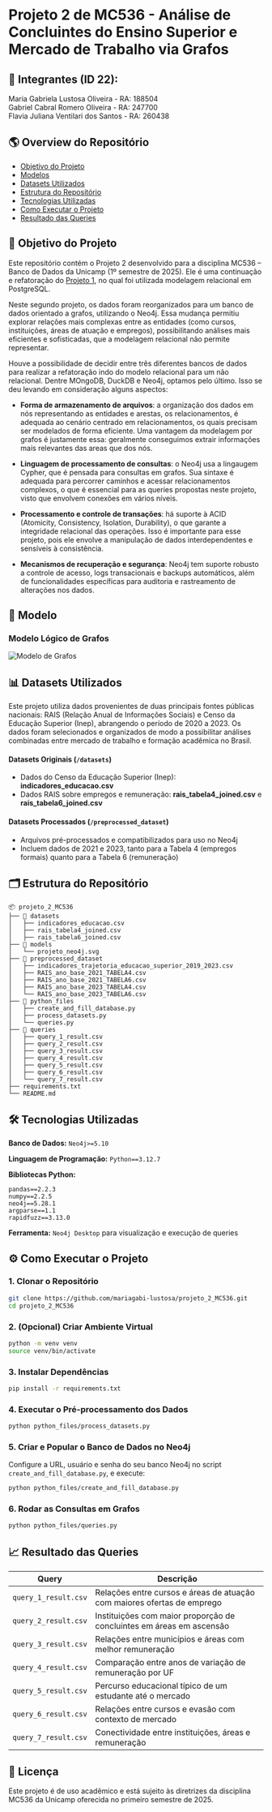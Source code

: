 # Projeto 2 de MC536 - Análise de Concluintes do Ensino Superior e Mercado de Trabalho via Grafos

## 👥 Integrantes (ID 22):  
Maria Gabriela Lustosa Oliveira - RA: 188504  
Gabriel Cabral Romero Oliveira - RA: 247700  
Flavia Juliana Ventilari dos Santos - RA: 260438     


## 🌎 Overview do Repositório
- [Objetivo do Projeto](#objetivo-do-projeto)
- [Modelos](#modelos)
- [Datasets Utilizados](#datasets-utilizados)
- [Estrutura do Repositório](#estrutura-do-repositorio)
- [Tecnologias Utilizadas](#tecnologias-utilizadas)
- [Como Executar o Projeto](#como-executar-o-projeto)
- [Resultado das Queries](#resultado-das-queries)


## 🎯 Objetivo do Projeto

Este repositório contém o Projeto 2 desenvolvido para a disciplina MC536 – Banco de Dados da Unicamp (1º semestre de 2025). Ele é uma continuação e refatoração do [Projeto 1](https://github.com/mariagabi-lustosa/projeto_1_MC536/tree/main), no qual foi utilizada modelagem relacional em PostgreSQL.

Neste segundo projeto, os dados foram reorganizados para um banco de dados orientado a grafos, utilizando o Neo4j. Essa mudança permitiu explorar relações mais complexas entre as entidades (como cursos, instituições, áreas de atuação e empregos), possibilitando análises mais eficientes e sofisticadas, que a modelagem relacional não permite representar.

Houve a possibilidade de decidir entre três diferentes bancos de dados para realizar a refatoração indo do modelo relacional para um não relacional. Dentre MOngoDB, DuckDB e Neo4j, optamos pelo último. Isso se deu levando em consideração alguns aspectos:

- **Forma de armazenamento de arquivos**: a organização dos dados em nós representando as entidades e arestas, os relacionamentos, é adequada ao cenário centrado em relacionamentos, os quais precisam ser modelados de forma eficiente. Uma vantagem da modelagem por grafos é justamente essa: geralmente conseguimos extrair informações mais relevantes das areas que dos nós.

- **Linguagem de processamento de consultas**: o Neo4j usa a lingaugem Cypher, que é pensada para consultas em grafos. Sua sintaxe é adequada para percorrer caminhos e acessar relacionamentos complexos, o que é essencial para as queries propostas neste projeto, visto que envolvem conexões em vários níveis.

- **Processamento e controle de transações**: há suporte à ACID (Atomicity, Consistency, Isolation, Durability), o que garante a integridade relacional das operações. Isso é importante para esse projeto, pois ele envolve a manipulação de dados interdependentes e sensíveis à consistência.

- **Mecanismos de recuperação e segurança**: Neo4j tem suporte robusto a controle de acesso, logs transacionais e backups automáticos, além de funcionalidades específicas para auditoria e rastreamento de alterações nos dados.


## 🧠 Modelo

### Modelo Lógico de Grafos
![Modelo de Grafos](models/projeto_neo4j.svg)


## 📊 Datasets Utilizados

Este projeto utiliza dados provenientes de duas principais fontes públicas nacionais: RAIS (Relação Anual de Informações Sociais) e Censo da Educação Superior (Inep), abrangendo o período de 2020 a 2023. Os dados foram selecionados e organizados de modo a possibilitar análises combinadas entre mercado de trabalho e formação acadêmica no Brasil.

#### Datasets Originais (`/datasets`)
- Dados do Censo da Educação Superior (Inep): **indicadores_educacao.csv**
- Dados RAIS sobre empregos e remuneração: **rais_tabela4_joined.csv** e **rais_tabela6_joined.csv**

#### Datasets Processados (`/preprocessed_dataset`)
- Arquivos pré-processados e compatibilizados para uso no Neo4j
- Incluem dados de 2021 e 2023, tanto para a Tabela 4 (empregos formais) quanto para a Tabela 6 (remuneração)


## 🗂️ Estrutura do Repositório

```
📦 projeto_2_MC536
├── 📁 datasets
│   ├── indicadores_educacao.csv
│   ├── rais_tabela4_joined.csv
│   ├── rais_tabela6_joined.csv
├── 📁 models
│   └── projeto_neo4j.svg
├── 📁 preprocessed_dataset
│   ├── indicadores_trajetoria_educacao_superior_2019_2023.csv
│   ├── RAIS_ano_base_2021_TABELA4.csv
│   ├── RAIS_ano_base_2021_TABELA6.csv
│   ├── RAIS_ano_base_2023_TABELA4.csv
│   └── RAIS_ano_base_2023_TABELA6.csv
├── 📁 python_files
│   ├── create_and_fill_database.py
│   ├── process_datasets.py
│   └── queries.py
├── 📁 queries
│   ├── query_1_result.csv
│   ├── query_2_result.csv
│   ├── query_3_result.csv
│   ├── query_4_result.csv
│   ├── query_5_result.csv
│   ├── query_6_result.csv
│   └── query_7_result.csv
├── requirements.txt
└── README.md
```
 

## 🛠️ Tecnologias Utilizadas

**Banco de Dados:** `Neo4j>=5.10`

**Linguagem de Programação:** `Python==3.12.7`

**Bibliotecas Python:**
```
pandas==2.2.3
numpy==2.2.5
neo4j==5.28.1
argparse==1.1
rapidfuzz==3.13.0
```

**Ferramenta:** `Neo4j Desktop` para visualização e execução de queries


## ⚙️ Como Executar o Projeto

### 1. Clonar o Repositório
```bash
git clone https://github.com/mariagabi-lustosa/projeto_2_MC536.git
cd projeto_2_MC536
```

### 2. (Opcional) Criar Ambiente Virtual
```bash
python -m venv venv
source venv/bin/activate
```

### 3. Instalar Dependências
```bash
pip install -r requirements.txt
```

### 4. Executar o Pré-processamento dos Dados
```bash
python python_files/process_datasets.py
```

### 5. Criar e Popular o Banco de Dados no Neo4j
Configure a URL, usuário e senha do seu banco Neo4j no script `create_and_fill_database.py`, e execute:
```bash
python python_files/create_and_fill_database.py
```

### 6. Rodar as Consultas em Grafos
```bash
python python_files/queries.py
```


## 📈 Resultado das Queries

| Query | Descrição |
|-------|-----------|
| `query_1_result.csv` | Relações entre cursos e áreas de atuação com maiores ofertas de emprego |
| `query_2_result.csv` | Instituições com maior proporção de concluintes em áreas em ascensão |
| `query_3_result.csv` | Relações entre municípios e áreas com melhor remuneração |
| `query_4_result.csv` | Comparação entre anos de variação de remuneração por UF |
| `query_5_result.csv` | Percurso educacional típico de um estudante até o mercado |
| `query_6_result.csv` | Relações entre cursos e evasão com contexto de mercado |
| `query_7_result.csv` | Conectividade entre instituições, áreas e remuneração |


## 📄 Licença
Este projeto é de uso acadêmico e está sujeito às diretrizes da disciplina MC536 da Unicamp oferecida no primeiro semestre de 2025.
